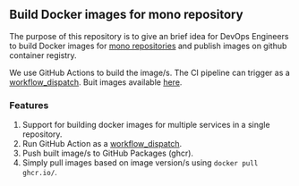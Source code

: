## Build Docker images for mono repository

The purpose of this repository is to give an brief idea for DevOps Engineers to build Docker images for [mono repositories](https://en.wikipedia.org/wiki/Monorepo) and publish images on github container registry.

We use GitHub Actions to build the image/s. The CI pipeline can trigger as a [workflow_dispatch](https://docs.github.com/en/actions/using-workflows/manually-running-a-workflow). Buit images available [here](https://github.com/NimeshaDil?tab=packages).


### Features
1. Support for building docker images for multiple services in a single repository. 
2. Run GitHub Action as a [workflow_dispatch](https://docs.github.com/en/actions/using-workflows/manually-running-a-workflow).
3. Push built image/s to GitHub Packages (ghcr).
4. Simply pull images based on image version/s using `docker pull ghcr.io/`.

